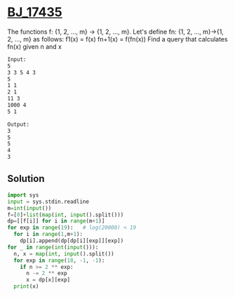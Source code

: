 # [BJ_17435](https://acmicpc.net/problem/17435)

The functions f: {1, 2, ..., m} → {1, 2, ..., m}. Let's define fn: {1, 2, ..., m}→{1, 2, ..., m} as follows:
f1(x) = f(x)
fn+1(x) = f(fn(x))
Find a query that calculates fn(x) given n and x

```txt
Input:
5
3 3 5 4 3
5
1 1
2 1
11 3
1000 4
5 1

Output:
3
5
5
4
3
```

## Solution

```py
import sys
input = sys.stdin.readline
m=int(input())
f=[0]+list(map(int, input().split()))
dp=[[f[i]] for i in range(m+1)]
for exp in range(19):   # log(20000) < 19
  for i in range(1,m+1):
    dp[i].append(dp[dp[i][exp]][exp])
for _ in range(int(input())):
  n, x = map(int, input().split())
  for exp in range(18, -1, -1):
    if n >= 2 ** exp:
      n -= 2 ** exp
      x = dp[x][exp]
  print(x)
```
